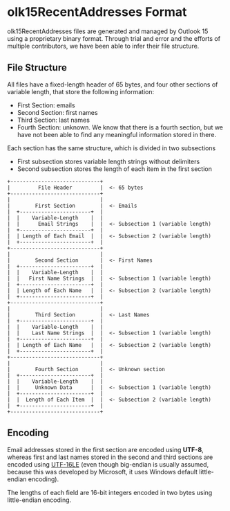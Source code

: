 

# olk15RecentAddresses Format

olk15RecentAddresses files are generated and managed by Outlook 15 using a proprietary binary format. Through trial and error and the efforts of multiple contributors, we have been able to infer their file structure.

## File Structure

All files have a fixed-length header of 65 bytes, and four other sections of variable length, that store the following information:

- First Section: emails
- Second Section: first names
- Third Section: last names
- Fourth Section: unknown. We know that there is a fourth section, but we have not been able to find any meaningful information stored in there.

Each section has the same structure, which is divided in two subsections

- First subsection stores variable length strings without delimiters
- Second subsection stores the length of each item in the first section

```
+-----------------------------+
|         File Header         |  <- 65 bytes
+-----------------------------+
|                             |
|        First Section        |  <- Emails
|  +-----------------------+  |
|  |    Variable-Length    |  |
|  |      Email Strings    |  |  <- Subsection 1 (variable length)
|  +-----------------------+  |
|  | Length of Each Email  |  |  <- Subsection 2 (variable length)
|  +-----------------------+  |
+-----------------------------+
|                             |
|        Second Section       |  <- First Names 
|  +-----------------------+  |
|  |    Variable-Length    |  |
|  |   First Name Strings  |  |  <- Subsection 1 (variable length)
|  +-----------------------+  |
|  | Length of Each Name   |  |  <- Subsection 2 (variable length)
|  +-----------------------+  |
+-----------------------------+
|                             |
|        Third Section        |  <- Last Names
|  +-----------------------+  |
|  |    Variable-Length    |  |
|  |    Last Name Strings  |  |  <- Subsection 1 (variable length)
|  +-----------------------+  |
|  | Length of Each Name   |  |  <- Subsection 2 (variable length)
|  +-----------------------+  |
+-----------------------------+
|                             |
|        Fourth Section       |  <- Unknown section
|  +-----------------------+  |
|  |    Variable-Length    |  |
|  |     Unknown Data      |  |  <- Subsection 1 (variable length)
|  +-----------------------+  |
|  |  Length of Each Item  |  |  <- Subsection 2 (variable length)
|  +-----------------------+  |
+-----------------------------+
```

## Encoding

Email addresses stored in the first section are encoded using **UTF-8**, whereas first and last names stored in the second and third sections are encoded using [UTF-16LE](https://en.wikipedia.org/wiki/UTF-16) (even though big-endian is usually assumed, because this was developed by Microsoft, it uses Windows default little-endian encoding).

The lengths of each field are 16-bit integers encoded in two bytes using little-endian encoding.